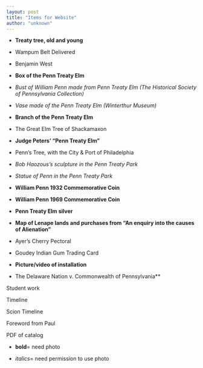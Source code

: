 ```yaml
---
layout: post
title: "Items for Website"
author: "unknown"
---
```



- **Treaty tree, old and young**

- Wampum Belt Delivered

- Benjamin West

- **Box of the Penn Treaty Elm**

- *Bust of William Penn made from Penn Treaty Elm (The Historical Society of Pennsylvania Collection)*

- *Vase made of the Penn Treaty Elm (Winterthur Museum)*

- **Branch of the Penn Treaty Elm**

- The Great Elm Tree of Shackamaxon

- **Judge Peters’ “Penn Treaty Elm”**

- Penn’s Tree, with the City & Port of Philadelphia

- *Bob Haozous’s sculpture in the Penn Treaty Park*

- *Statue of Penn in the Penn Treaty Park*

- **William Penn 1932 Commemorative Coin**

- **William Penn 1969 Commemorative Coin**

- **Penn Treaty Elm silver**

- **Map of Lenape lands and purchases from “An enquiry into the causes of Alienation”**

- Ayer’s Cherry Pectoral

- Goudey Indian Gum Trading Card

- **Picture/video of installation** 

- The Delaware Nation v. Commonwealth of Pennsylvania**


Student work

Timeline

Scion Timeline

Foreword from Paul

PDF of catalog


- **bold**= need photo

- *italics*= need permission to use photo

